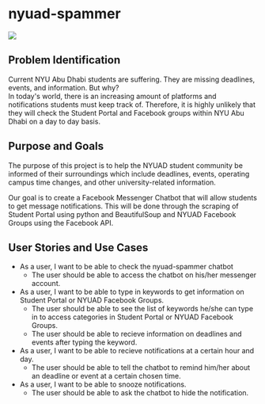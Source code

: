 # nyuad-spammer

![](https://github.com/simonseo/nyuad-spammer/blob/master/images/logo_v1.png)
<!-- /Users/student/Desktop/nyuad-spammer/images/logo_v1.png -->

## Problem Identification
Current NYU Abu Dhabi students are suffering. They are missing deadlines, events, and information. But why?  
In today's world, there is an increasing amount of platforms and notifications students must keep track of. Therefore, it is highly unlikely that they will check the Student Portal and Facebook groups within NYU Abu Dhabi on a day to day basis.

## Purpose and Goals
The purpose of this project is to help the NYUAD student community be informed of their surroundings which include deadlines, events, operating campus time changes, and other university-related information.  

Our goal is to create a Facebook Messenger Chatbot that will allow students to get message notifications. This will be done through the scraping of Student Portal using python and BeautifulSoup and NYUAD Facebook Groups using the Facebook API.

## User Stories and Use Cases
- As a user, I want to be able to check the nyuad-spammer chatbot
  - The user should be able to access the chatbot on his/her messenger account.
- As a user, I want to be able to type in keywords to get information on Student Portal or NYUAD Facebook Groups.
  - The user should be able to see the list of keywords he/she can type in to access categories in Student Portal or NYUAD Facebook Groups.
  - The user should be able to recieve information on deadlines and events after typing the keyword.
- As a user, I want to be able to recieve notifications at a certain hour and day.
  - The user should be able to tell the chatbot to remind him/her about an deadline or event at a certain chosen time.
- As a user, I want to be able to snooze notifications.
  - The user should be able to ask the chatbot to hide the notification.
